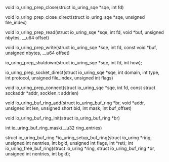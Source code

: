 
void io_uring_prep_close(struct io_uring_sqe *sqe, int fd)

void io_uring_prep_close_direct(struct io_uring_sqe *sqe,
					      unsigned file_index)

void io_uring_prep_read(struct io_uring_sqe *sqe, int fd,
				      void *buf, unsigned nbytes, __u64 offset)

void io_uring_prep_write(struct io_uring_sqe *sqe, int fd,
				       const void *buf, unsigned nbytes,
				       __u64 offset)

io_uring_prep_shutdown(struct io_uring_sqe *sqe, int fd,
					  int how);

io_uring_prep_socket_direct(struct io_uring_sqe *sqe,
					       int domain, int type,
					       int protocol,
					       unsigned file_index,
					       unsigned int flags)


void io_uring_prep_connect(struct io_uring_sqe *sqe, int fd,
					 const struct sockaddr *addr,
					 socklen_t addrlen)

void io_uring_buf_ring_add(struct io_uring_buf_ring *br,
					 void *addr, unsigned int len,
					 unsigned short bid, int mask,
					 int buf_offset)

void io_uring_buf_ring_init(struct io_uring_buf_ring *br)

int io_uring_buf_ring_mask(__u32 ring_entries)

struct io_uring_buf_ring *io_uring_setup_buf_ring(struct io_uring *ring,
						  unsigned int nentries,
						  int bgid, unsigned int flags,
						  int *ret);
int io_uring_free_buf_ring(struct io_uring *ring, struct io_uring_buf_ring *br,
			   unsigned int nentries, int bgid);